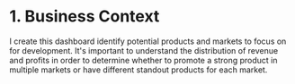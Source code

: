 # 1. Business Context
I create this dashboard identify potential products and markets to focus on for development. It's important to understand the distribution of revenue and profits in order to determine whether to promote a strong product in multiple markets or have different standout products for each market.
